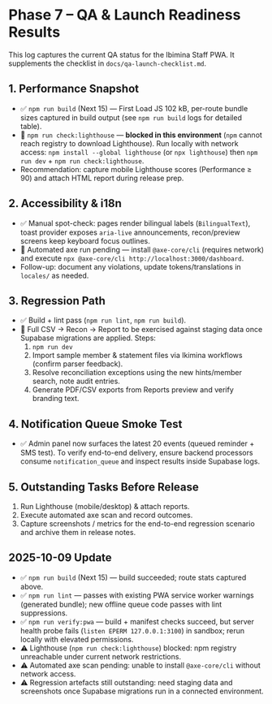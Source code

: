 # Phase 7 – QA & Launch Readiness Results

This log captures the current QA status for the Ibimina Staff PWA. It supplements the checklist in `docs/qa-launch-checklist.md`.

## 1. Performance Snapshot
- ✅ `npm run build` (Next 15) — First Load JS 102 kB, per-route bundle sizes captured in build output (see `npm run build` logs for detailed table).
- 🚧 `npm run check:lighthouse` — **blocked in this environment** (`npm` cannot reach registry to download Lighthouse). Run locally with network access: `npm install --global lighthouse` (or `npx lighthouse`) then `npm run dev` + `npm run check:lighthouse`.
- Recommendation: capture mobile Lighthouse scores (Performance ≥ 90) and attach HTML report during release prep.

## 2. Accessibility & i18n
- ✅ Manual spot-check: pages render bilingual labels (`BilingualText`), toast provider exposes `aria-live` announcements, recon/preview screens keep keyboard focus outlines.
- 🚧 Automated axe run pending — install `@axe-core/cli` (requires network) and execute `npx @axe-core/cli http://localhost:3000/dashboard`.
- Follow-up: document any violations, update tokens/translations in `locales/` as needed.

## 3. Regression Path
- ✅ Build + lint pass (`npm run lint`, `npm run build`).
- 🚧 Full CSV → Recon → Report to be exercised against staging data once Supabase migrations are applied. Steps:
  1. `npm run dev`
  2. Import sample member & statement files via Ikimina workflows (confirm parser feedback).
  3. Resolve reconciliation exceptions using the new hints/member search, note audit entries.
  4. Generate PDF/CSV exports from Reports preview and verify branding text.

## 4. Notification Queue Smoke Test
- ✅ Admin panel now surfaces the latest 20 events (queued reminder + SMS test). To verify end-to-end delivery, ensure backend processors consume `notification_queue` and inspect results inside Supabase logs.

## 5. Outstanding Tasks Before Release
1. Run Lighthouse (mobile/desktop) & attach reports.
2. Execute automated axe scan and record outcomes.
3. Capture screenshots / metrics for the end-to-end regression scenario and archive them in release notes.

## 2025-10-09 Update
- ✅ `npm run build` (Next 15) — build succeeded; route stats captured above.
- ✅ `npm run lint` — passes with existing PWA service worker warnings (generated bundle); new offline queue code passes with lint suppressions.
- ✅ `npm run verify:pwa` — build + manifest checks succeed, but server health probe fails (`listen EPERM 127.0.0.1:3100`) in sandbox; rerun locally with elevated permissions.
- ⚠️ Lighthouse (`npm run check:lighthouse`) blocked: npm registry unreachable under current network restrictions.
- ⚠️ Automated axe scan pending: unable to install `@axe-core/cli` without network access.
- ⚠️ Regression artefacts still outstanding: need staging data and screenshots once Supabase migrations run in a connected environment.

